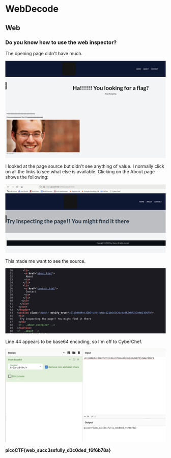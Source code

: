 # WebDecode

## Web

### Do you know how to use the web inspector?

The opening page didn't have much.

![landing](./landing.png)

I looked at the page source but didn't see anything of value.
I normally click on all the links to see what else is available.  Clicking on the About page shows the following:

![about](./about.png)

This made me want to see the source.

![about_source](./about_source.png)

Line 44 appears to be base64 encoding, so I'm off to CyberChef.

![flag](./flag.png)

**picoCTF{web_succ3ssfully_d3c0ded_f6f6b78a}**

